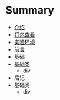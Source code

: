 # Summary

* [介绍](book/1.intro.md)
* [打包查看](book/2.pack.md)
* [实验环境](book/1.1env.md)
* [前言](book/0.perface.md)
* [基础](book/9.paperback.md)
* [基础类](book)
   * div
* 后记
* 基础类
   * div

